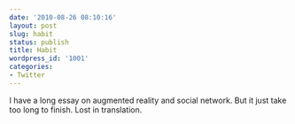 ```yaml
---
date: '2010-08-26 08:10:16'
layout: post
slug: habit
status: publish
title: Habit
wordpress_id: '1001'
categories:
- Twitter
---
```


I have a long essay on augmented reality and social network. But it just take too long to finish. Lost in translation.
